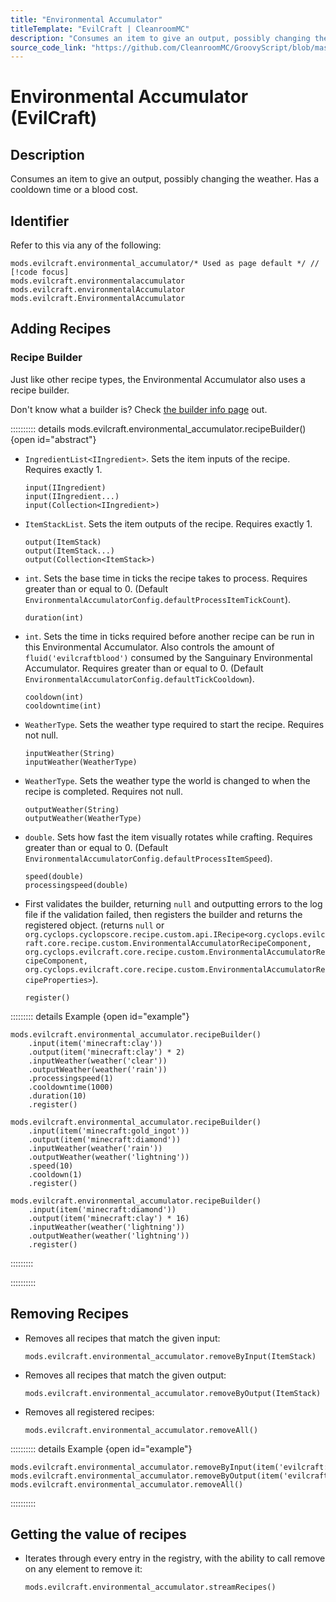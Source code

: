 ```yaml
---
title: "Environmental Accumulator"
titleTemplate: "EvilCraft | CleanroomMC"
description: "Consumes an item to give an output, possibly changing the weather. Has a cooldown time or a blood cost."
source_code_link: "https://github.com/CleanroomMC/GroovyScript/blob/master/src/main/java/com/cleanroommc/groovyscript/compat/mods/evilcraft/EnvironmentalAccumulator.java"
---
```


# Environmental Accumulator (EvilCraft)

## Description

Consumes an item to give an output, possibly changing the weather. Has a cooldown time or a blood cost.

## Identifier

Refer to this via any of the following:

```groovy:no-line-numbers {1}
mods.evilcraft.environmental_accumulator/* Used as page default */ // [!code focus]
mods.evilcraft.environmentalaccumulator
mods.evilcraft.environmentalAccumulator
mods.evilcraft.EnvironmentalAccumulator
```


## Adding Recipes

### Recipe Builder

Just like other recipe types, the Environmental Accumulator also uses a recipe builder.

Don't know what a builder is? Check [the builder info page](../../groovy/builder.md) out.

:::::::::: details mods.evilcraft.environmental_accumulator.recipeBuilder() {open id="abstract"}
- `IngredientList<IIngredient>`. Sets the item inputs of the recipe. Requires exactly 1.

    ```groovy:no-line-numbers
    input(IIngredient)
    input(IIngredient...)
    input(Collection<IIngredient>)
    ```

- `ItemStackList`. Sets the item outputs of the recipe. Requires exactly 1.

    ```groovy:no-line-numbers
    output(ItemStack)
    output(ItemStack...)
    output(Collection<ItemStack>)
    ```

- `int`. Sets the base time in ticks the recipe takes to process. Requires greater than or equal to 0. (Default `EnvironmentalAccumulatorConfig.defaultProcessItemTickCount`).

    ```groovy:no-line-numbers
    duration(int)
    ```

- `int`. Sets the time in ticks required before another recipe can be run in this Environmental Accumulator. Also controls the amount of `fluid('evilcraftblood')` consumed by the Sanguinary Environmental Accumulator. Requires greater than or equal to 0. (Default `EnvironmentalAccumulatorConfig.defaultTickCooldown`).

    ```groovy:no-line-numbers
    cooldown(int)
    cooldowntime(int)
    ```

- `WeatherType`. Sets the weather type required to start the recipe. Requires not null.

    ```groovy:no-line-numbers
    inputWeather(String)
    inputWeather(WeatherType)
    ```

- `WeatherType`. Sets the weather type the world is changed to when the recipe is completed. Requires not null.

    ```groovy:no-line-numbers
    outputWeather(String)
    outputWeather(WeatherType)
    ```

- `double`. Sets how fast the item visually rotates while crafting. Requires greater than or equal to 0. (Default `EnvironmentalAccumulatorConfig.defaultProcessItemSpeed`).

    ```groovy:no-line-numbers
    speed(double)
    processingspeed(double)
    ```

- First validates the builder, returning `null` and outputting errors to the log file if the validation failed, then registers the builder and returns the registered object. (returns `null` or `org.cyclops.cyclopscore.recipe.custom.api.IRecipe<org.cyclops.evilcraft.core.recipe.custom.EnvironmentalAccumulatorRecipeComponent, org.cyclops.evilcraft.core.recipe.custom.EnvironmentalAccumulatorRecipeComponent, org.cyclops.evilcraft.core.recipe.custom.EnvironmentalAccumulatorRecipeProperties>`).

    ```groovy:no-line-numbers
    register()
    ```

::::::::: details Example {open id="example"}
```groovy:no-line-numbers
mods.evilcraft.environmental_accumulator.recipeBuilder()
    .input(item('minecraft:clay'))
    .output(item('minecraft:clay') * 2)
    .inputWeather(weather('clear'))
    .outputWeather(weather('rain'))
    .processingspeed(1)
    .cooldowntime(1000)
    .duration(10)
    .register()

mods.evilcraft.environmental_accumulator.recipeBuilder()
    .input(item('minecraft:gold_ingot'))
    .output(item('minecraft:diamond'))
    .inputWeather(weather('rain'))
    .outputWeather(weather('lightning'))
    .speed(10)
    .cooldown(1)
    .register()

mods.evilcraft.environmental_accumulator.recipeBuilder()
    .input(item('minecraft:diamond'))
    .output(item('minecraft:clay') * 16)
    .inputWeather(weather('lightning'))
    .outputWeather(weather('lightning'))
    .register()
```

:::::::::

::::::::::

## Removing Recipes

- Removes all recipes that match the given input:

    ```groovy:no-line-numbers
    mods.evilcraft.environmental_accumulator.removeByInput(ItemStack)
    ```

- Removes all recipes that match the given output:

    ```groovy:no-line-numbers
    mods.evilcraft.environmental_accumulator.removeByOutput(ItemStack)
    ```

- Removes all registered recipes:

    ```groovy:no-line-numbers
    mods.evilcraft.environmental_accumulator.removeAll()
    ```

:::::::::: details Example {open id="example"}
```groovy:no-line-numbers
mods.evilcraft.environmental_accumulator.removeByInput(item('evilcraft:exalted_crafter:1'))
mods.evilcraft.environmental_accumulator.removeByOutput(item('evilcraft:exalted_crafter:2'))
mods.evilcraft.environmental_accumulator.removeAll()
```

::::::::::

## Getting the value of recipes

- Iterates through every entry in the registry, with the ability to call remove on any element to remove it:

    ```groovy:no-line-numbers
    mods.evilcraft.environmental_accumulator.streamRecipes()
    ```
